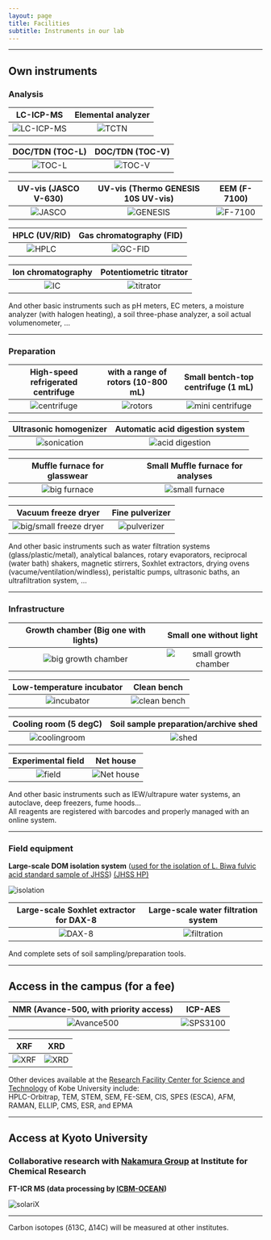 ```yaml
---
layout: page
title: Facilities
subtitle: Instruments in our lab 
---
```

***
## Own instruments
### Analysis

LC-ICP-MS             |  Elemental analyzer
:-------------------------:|:-------------------------:
![LC-ICP-MS](/assets/img/DSCF9979.jpg)  |  ![TCTN](/assets/img/DSCF9977.jpg)


DOC/TDN (TOC-L)             |  DOC/TDN (TOC-V)
:-------------------------:|:-------------------------:
![TOC-L](/assets/img/DSCF9964.jpg)  |  ![TOC-V](/assets/img/DSCF9965.jpg)

UV-vis (JASCO V-630)            |  UV-vis (Thermo GENESIS 10S UV-vis) | EEM (F-7100)
:-------------------------:|:-------------------------:|:-------------------------:
![JASCO](/assets/img/DSCF9947.jpg)  |  ![GENESIS](/assets/img/DSCF9948.jpg) | ![F-7100](/assets/img/DSCF0009.jpg)  |  


HPLC (UV/RID)           | Gas chromatography (FID)
:-------------------------:|:-------------------------:
![HPLC](/assets/img/DSCF9956.jpg)  |  ![GC-FID](/assets/img/DSCF9963.jpg)

Ion chromatography            | Potentiometric titrator
:-------------------------:|:-------------------------:
![IC](/assets/img/DSCF9962.jpg)  |  ![titrator](/assets/img/DSCF9967.jpg)

And other basic instruments such as pH meters, EC meters, a moisture analyzer (with halogen heating), a soil three-phase analyzer, a soil actual volumenometer, ...

***
### Preparation

High-speed refrigerated centrifuge         |  with a range of rotors (10-800 mL)  |  Small bentch-top centrifuge (1 mL)
:-------------------------:|:-------------------------:|:-------------------------:
![centrifuge](/assets/img/DSCF9957.jpg)    |  ![rotors](/assets/img/DSCF9958.jpg)  | ![mini centrifuge](/assets/img/DSCF9983.jpg)

 Ultrasonic homogenizer           | Automatic acid digestion system
:-------------------------:|:-------------------------:
![sonication](/assets/img/DSCF0006.jpg)  |  ![acid digestion](/assets/img/DSCF9972.jpg)

Muffle furnace for glasswear            | Small Muffle furnace for analyses
:-------------------------:|:-------------------------:
![big furnace](/assets/img/DSCF9952.jpg)  |  ![small furnace](/assets/img/DSCF9950.jpg)

Vacuum freeze dryer            | Fine pulverizer
:-------------------------:|:-------------------------:
![big/small freeze dryer](/assets/img/DSCF9954.jpg)  |  ![pulverizer](/assets/img/DSCF9941.jpg)

And other basic instruments such as water filtration systems (glass/plastic/metal), analytical balances, rotary evaporators, reciprocal (water bath) shakers, magnetic stirrers, Soxhlet extractors, drying ovens (vacume/ventilation/windless), peristaltic pumps, ultrasonic baths, an ultrafiltration system, ...

***
### Infrastructure

Growth chamber (Big one with lights)            | Small one without light
:-------------------------:|:-------------------------:
![big growth chamber](/assets/img/DSCF9971.jpg)  |  ![small growth chamber](/assets/img/DSCF9973.jpg)

Low-temperature incubator            | Clean bench
:-------------------------:|:-------------------------:
![incubator](/assets/img/DSCF9960.jpg)  |  ![clean bench](/assets/img/DSCF9959.jpg)

Cooling room (5 degC)            | Soil sample preparation/archive shed
:-------------------------:|:-------------------------:
![coolingroom](/assets/img/DSCF9990.jpg)  |  ![shed](/assets/img/DSCF9939.jpg)

Experimental field            | Net house
:-------------------------:|:-------------------------:
![field](/assets/img/DSCF9984.jpg)  |  ![Net house](/assets/img/DSCF9943.jpg)

And other basic instruments such as IEW/ultrapure water systems, an autoclave, deep freezers, fume hoods...  
All reagents are registered with barcodes and properly managed with an online system.

***
### Field equipment
**Large-scale DOM isolation system**
([used for the isolation of L. Biwa fulvic acid standard sample of JHSS](https://researchmap.jp/pika-315/published_papers/3063823/attachment_file.pdf))
[(JHSS HP)](http://www.research.kobe-u.ac.jp/ans-soil/e_jhss/index.html)

![isolation](/assets/img/Fig2_System_450.jpg)

Large-scale Soxhlet extractor for DAX-8           | Large-scale water filtration system
:-------------------------:|:-------------------------:
![DAX-8](/assets/img/DSCF9969.jpg)  |  ![filtration](/assets/img/DSCF9995.jpg)

And complete sets of soil sampling/preparation tools.

***
## Access in the campus (for a fee)

NMR (Avance-500, with priority access)           | ICP-AES
:-------------------------:|:-------------------------:
![Avance500](/assets/img/AVANCE500.jpg)  |  ![SPS3100](/assets/img/icp.jpg)

XRF          | XRD
:-------------------------:|:-------------------------:
![XRF](/assets/img/xrf.jpg)  |  ![XRD](/assets/img/xrd1.jpg)

Other devices available at the [Research Facility Center for Science and Technology](http://www.csrea.kobe-u.ac.jp/kiki_service.html) of Kobe University include:  
HPLC-Orbitrap, TEM, STEM, SEM, FE-SEM, CIS, SPES (ESCA), AFM, RAMAN, ELLIP, CMS, ESR, and EPMA

***
## Access at Kyoto University
### Collaborative research with [Nakamura Group](https://www.scl.kyoto-u.ac.jp/~elements/en/) at Institute for Chemical Research

**FT-ICR MS (data processing by [ICBM-OCEAN](https://uol.de/icbm/icbm-ocean))**

![solariX](/assets/img/IMG_20210330_173039.jpg)

***
Carbon isotopes (δ13C, Δ14C) will be measured at other institutes.

